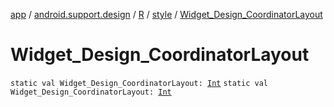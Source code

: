 [app](../../../index.md) / [android.support.design](../../index.md) / [R](../index.md) / [style](index.md) / [Widget_Design_CoordinatorLayout](.)

# Widget_Design_CoordinatorLayout

`static val Widget_Design_CoordinatorLayout: `[`Int`](https://kotlinlang.org/api/latest/jvm/stdlib/kotlin/-int/index.html)
`static val Widget_Design_CoordinatorLayout: `[`Int`](https://kotlinlang.org/api/latest/jvm/stdlib/kotlin/-int/index.html)